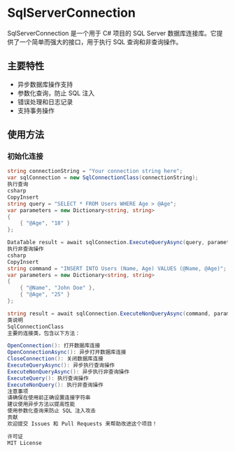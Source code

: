 # SqlServerConnection

SqlServerConnection 是一个用于 C# 项目的 SQL Server 数据库连接库。它提供了一个简单而强大的接口，用于执行 SQL 查询和非查询操作。

## 主要特性

- 异步数据库操作支持
- 参数化查询，防止 SQL 注入
- 错误处理和日志记录
- 支持事务操作

## 使用方法

### 初始化连接

```csharp
string connectionString = "Your connection string here";
var sqlConnection = new SqlConnectionClass(connectionString);
执行查询
csharp
CopyInsert
string query = "SELECT * FROM Users WHERE Age > @Age";
var parameters = new Dictionary<string, string>
{
    { "@Age", "18" }
};

DataTable result = await sqlConnection.ExecuteQueryAsync(query, parameters);
执行非查询操作
csharp
CopyInsert
string command = "INSERT INTO Users (Name, Age) VALUES (@Name, @Age)";
var parameters = new Dictionary<string, string>
{
    { "@Name", "John Doe" },
    { "@Age", "25" }
};

string result = await sqlConnection.ExecuteNonQueryAsync(command, parameters);
类说明
SqlConnectionClass
主要的连接类，包含以下方法：

OpenConnection(): 打开数据库连接
OpenConnectionAsync(): 异步打开数据库连接
CloseConnection(): 关闭数据库连接
ExecuteQueryAsync(): 异步执行查询操作
ExecuteNonQueryAsync(): 异步执行非查询操作
ExecuteQuery(): 执行查询操作
ExecuteNonQuery(): 执行非查询操作
注意事项
请确保在使用前正确设置连接字符串
建议使用异步方法以提高性能
使用参数化查询来防止 SQL 注入攻击
贡献
欢迎提交 Issues 和 Pull Requests 来帮助改进这个项目！

许可证
MIT License

